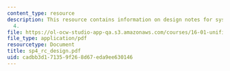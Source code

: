 ```yaml
---
content_type: resource
description: This resource contains information on design notes for systems problem
  4.
file: https://ol-ocw-studio-app-qa.s3.amazonaws.com/courses/16-01-unified-engineering-i-ii-iii-iv-fall-2005-spring-2006/cadbb3d171359f268d67eda9ee630146_sp4_rc_design.pdf
file_type: application/pdf
resourcetype: Document
title: sp4_rc_design.pdf
uid: cadbb3d1-7135-9f26-8d67-eda9ee630146
---
```

